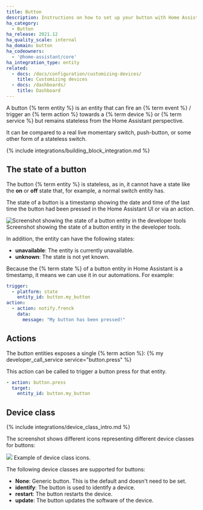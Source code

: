 ```yaml
---
title: Button
description: Instructions on how to set up your button with Home Assistant.
ha_category:
  - Button
ha_release: 2021.12
ha_quality_scale: internal
ha_domain: button
ha_codeowners:
  - '@home-assistant/core'
ha_integration_type: entity
related:
  - docs: /docs/configuration/customizing-devices/
    title: Customizing devices
  - docs: /dashboards/
    title: Dashboard
---
```


A button {% term entity %} is an entity that can fire an {% term event %} / trigger an {% term action %} towards
a {% term device %} or {% term service %} but remains stateless from the Home Assistant perspective.

It can be compared to a real live momentary switch, push-button, or some other
form of a stateless switch.

{% include integrations/building_block_integration.md %}

## The state of a button

The button {% term entity %} is stateless, as in, it cannot have a state like the **on** or
**off** state that, for example, a normal switch entity has.

The state of a button is a timestamp showing the date and time of the last time the button had been pressed in the Home Assistant UI or via an action.

<p class='img'>
<img src='/images/integrations/button/state_button.png' alt='Screenshot showing the state of a button entity in the developer tools' />
Screenshot showing the state of a button entity in the developer tools.
</p>

In addition, the entity can have the following states:

- **unavailable**: The entity is currently unavailable.
- **unknown**: The state is not yet known.

Because the {% term state %} of a button entity in Home Assistant is a timestamp, it
means we can use it in our automations. For example:

```yaml
trigger:
  - platform: state
    entity_id: button.my_button
action:
  - action: notify.frenck
    data:
      message: "My button has been pressed!"
```

## Actions

The button entities exposes a single {% term action %}: {% my developer_call_service service="button.press" %}

This action can be called to trigger a button press for that entity.

```yaml
- action: button.press
  target:
    entity_id: button.my_button
```

## Device class

{% include integrations/device_class_intro.md %}

The screenshot shows different icons representing different device classes for buttons:

<p class='img'>
<img src='/images/screenshots/button_classes_icons.png' />
Example of device class icons.
</p>

The following device classes are supported for buttons:

- **None**: Generic button. This is the default and doesn't need to be set.
- **identify**: The button is used to identify a device.
- **restart**: The button restarts the device.
- **update**: The button updates the software of the device.
